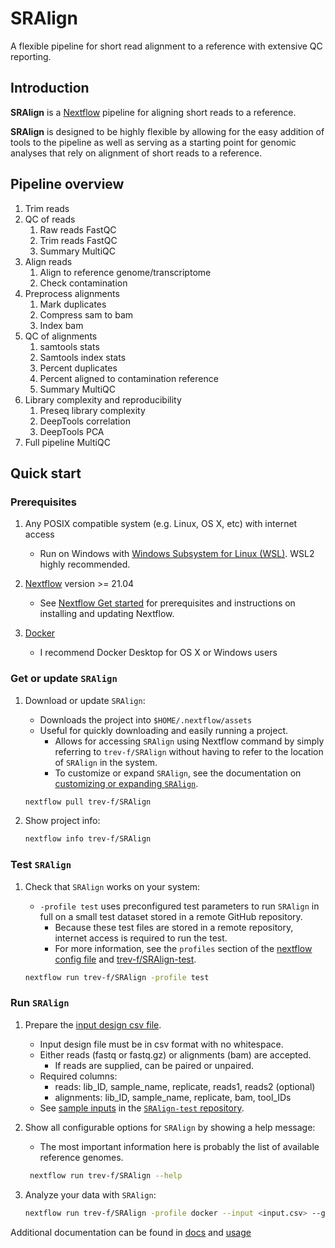 # SRAlign

A flexible pipeline for short read alignment to a reference with extensive QC reporting.

## Introduction

**SRAlign** is a [Nextflow](https://www.nextflow.io/) pipeline for aligning short reads to a reference.

**SRAlign** is designed to be highly flexible by allowing for the easy addition of tools to the pipeline as well as serving as a starting point for genomic analyses that rely on alignment of short reads to a reference.

## Pipeline overview

1. Trim reads
2. QC of reads
   1. Raw reads FastQC
   2. Trim reads FastQC
   3. Summary MultiQC
3. Align reads
    1. Align to reference genome/transcriptome
    2. Check contamination
4. Preprocess alignments
   1. Mark duplicates
   2. Compress sam to bam
   3. Index bam
5. QC of alignments
   1. samtools stats
   2. Samtools index stats
   3. Percent duplicates
   4. Percent aligned to contamination reference
   5. Summary MultiQC
6. Library complexity and reproducibility
   1. Preseq library complexity
   2. DeepTools correlation
   3. DeepTools PCA
7. Full pipeline MultiQC

## Quick start

### Prerequisites

1. Any POSIX compatible system (e.g. Linux, OS X, etc) with internet access

   - Run on Windows with [Windows Subsystem for Linux (WSL)](https://docs.microsoft.com/en-us/windows/wsl/). WSL2 highly recommended.

2. [Nextflow](https://www.nextflow.io/) version >= 21.04

   - See [Nextflow Get started](https://www.nextflow.io/docs/latest/getstarted.html#) for prerequisites and instructions on installing and updating Nextflow.

3. [Docker](https://docs.docker.com/)

    - I recommend Docker Desktop for OS X or Windows users

### Get or update `SRAlign`

1. Download or update `SRAlign`:

    - Downloads the project into `$HOME/.nextflow/assets`
    - Useful for quickly downloading and easily running a project.
      - Allows for accessing `SRAlign` using Nextflow command by simply referring to `trev-f/SRAlign` without having to refer to the location of `SRAlign` in the system.
      - To customize or expand `SRAlign`, see the documentation on [customizing or expanding `SRAlign`](docs/customize_expand.md).

    ```bash
    nextflow pull trev-f/SRAlign
    ```

2. Show project info:

    ```bash
    nextflow info trev-f/SRAlign
    ```

### Test `SRAlign`

1. Check that `SRAlign` works on your system:

    - `-profile test` uses preconfigured test parameters to run `SRAlign` in full on a small test dataset stored in a remote GitHub repository.
      - Because these test files are stored in a remote repository, internet access is required to run the test.
      - For more information, see the `profiles` section of the [nextflow config file](nextflow.config) and [trev-f/SRAlign-test](https://github.com/trev-f/SRAlign-test).

    ```bash
    nextflow run trev-f/SRAlign -profile test 
    ```

### Run `SRAlign`

1. Prepare the [input design csv file](docs/input_design.md).

    - Input design file must be in csv format with no whitespace.
    - Either reads (fastq or fastq.gz) or alignments (bam) are accepted.
      - If reads are supplied, can be paired or unpaired.
    - Required columns:
      - reads: lib_ID, sample_name, replicate, reads1, reads2 (optional)
      - alignments: lib_ID, sample_name, replicate, bam, tool_IDs
    - See [sample inputs](https://github.com/trev-f/SRAlign-test/tree/main/inputs) in the [`SRAlign-test` repository](https://github.com/trev-f/SRAlign-test).

2. Show all configurable options for `SRAlign` by showing a help message:

    - The most important information here is probably the list of available reference genomes.

   ```bash
    nextflow run trev-f/SRAlign --help
   ```

3. Analyze your data with `SRAlign`:

    ```bash
    nextflow run trev-f/SRAlign -profile docker --input <input.csv> --genome <valid genome key>
    ```

Additional documentation can be found in [docs](docs/) and [usage](docs/usage.md)
